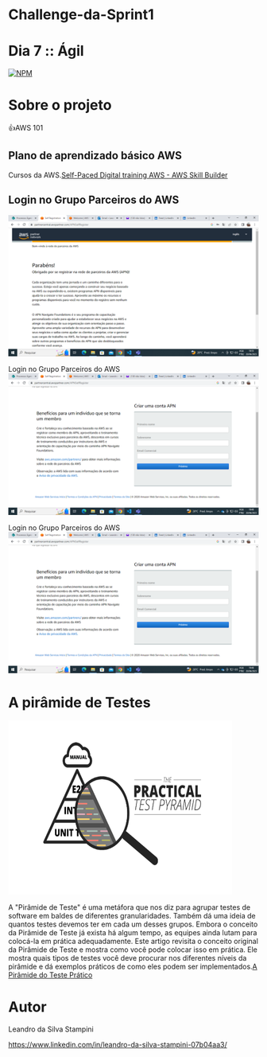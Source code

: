 
# Challenge-da-Sprint1
# Dia 7 :: Ágil

[![NPM](https://img.shields.io/npm/l/react)](https://github.com/LeandrodaSilvaStampini/Challenge-da-Sprint-1/blob/main/LICENSE)
# Sobre o projeto
👍AWS 101



## Plano de aprendizado básico AWS

Cursos da AWS.[Self-Paced Digital training AWS - AWS Skill Builder](https://explore.skillbuilder.aws/learn/lp/1543/Cloud%2520Essentials%2520Learning%2520Plan%2520%28Portuguese%29)

##  Login no Grupo Parceiros do AWS
![imagem8](https://github.com/LeandrodaSilvaStampini/Challenge-da-Sprint-1/blob/main/imagem6.png)

Login no Grupo Parceiros do AWS
![imagem9](https://github.com/LeandrodaSilvaStampini/Challenge-da-Sprint-1/blob/main/imagem9.png)

Login no Grupo Parceiros do AWS
![imagem10](https://github.com/LeandrodaSilvaStampini/Challenge-da-Sprint-1/blob/main/imagem9.png)

# A pirâmide de Testes
<img width="450" height="350" src="https://github.com/LeandrodaSilvaStampini/Challenge-da-Sprint-1/blob/main/imagem4.png"/>

A "Pirâmide de Teste" é uma metáfora que nos diz para agrupar testes de software em baldes de diferentes granularidades. Também dá uma ideia de quantos testes devemos ter em cada um desses grupos. Embora o conceito da Pirâmide de Teste já exista há algum tempo, as equipes ainda lutam para colocá-la em prática adequadamente. Este artigo revisita o conceito original da Pirâmide de Teste e mostra como você pode colocar isso em prática. Ele mostra quais tipos de testes você deve procurar nos diferentes níveis da pirâmide e dá exemplos práticos de como eles podem ser implementados.[A Pirâmide do Teste Prático](https://martinfowler.com/articles/practical-test-pyramid.html)




# Autor

Leandro da Silva Stampini

https://www.linkedin.com/in/leandro-da-silva-stampini-07b04aa3/
